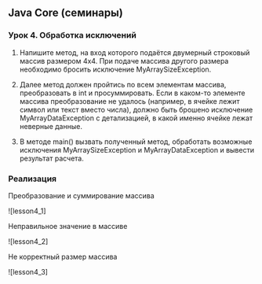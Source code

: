 ## Java Core (семинары)

### Урок 4. Обработка исключений

1. Напишите метод, на вход которого подаётся двумерный строковый массив размером 4х4. 
При подаче массива другого размера необходимо бросить исключение MyArraySizeException.

2. Далее метод должен пройтись по всем элементам массива, преобразовать в int и
просуммировать. Если в каком-то элементе массива преобразование не удалось (например, в
ячейке лежит символ или текст вместо числа), должно быть брошено исключение
MyArrayDataException с детализацией, в какой именно ячейке лежат неверные данные.

3. В методе main() вызвать полученный метод, обработать возможные исключения
MyArraySizeException и MyArrayDataException и вывести результат расчета.

### Реализация

Преобразование и суммирование массива

![lesson4_1]

Неправильное значение в массиве

![lesson4_2]

Не корректный размер массива

![lesson4_3]

